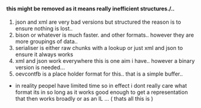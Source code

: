 #### this might be removed as it means really inefficient structures./..
1. json and xml are very bad versions but structured the reason is to ensure nothing is lost.. 
2. bison or whatever is much faster. and other formats.. however they are more groupings of data.. 
3. serialiser is either raw chunks with a lookup or just xml and json to ensure it always works
4. xml and json work everywhere this is one aim i have.. however a binary version is needed... 
5. oevcontfb is a place holder format for this.. that is a simple buffer.. 

- in reality peopel have limited time so in effect i dont really care what format its in so long as it works good enough to get a representation  that then works broadly or as an IL ... ( thats all this is )
